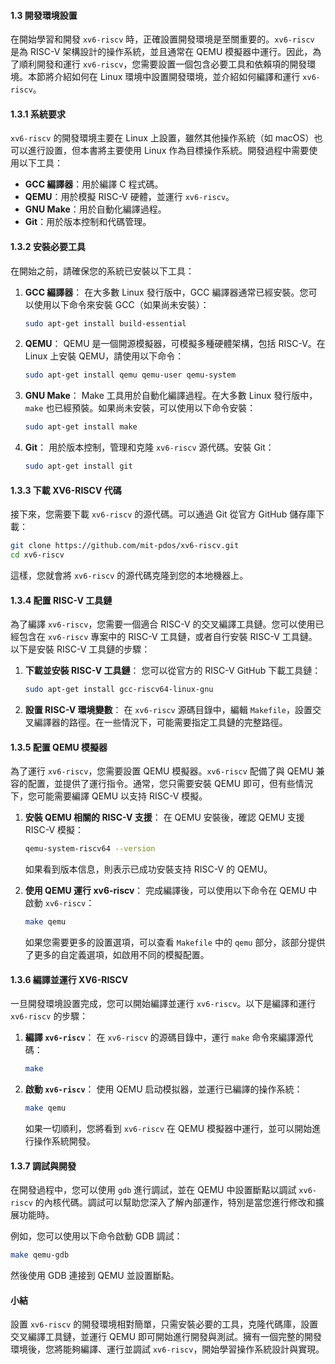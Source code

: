 #### 1.3 開發環境設置

在開始學習和開發 `xv6-riscv` 時，正確設置開發環境是至關重要的。`xv6-riscv` 是為 RISC-V 架構設計的操作系統，並且通常在 QEMU 模擬器中運行。因此，為了順利開發和運行 `xv6-riscv`，您需要設置一個包含必要工具和依賴項的開發環境。本節將介紹如何在 Linux 環境中設置開發環境，並介紹如何編譯和運行 `xv6-riscv`。

#### 1.3.1 系統要求

`xv6-riscv` 的開發環境主要在 Linux 上設置，雖然其他操作系統（如 macOS）也可以進行設置，但本書將主要使用 Linux 作為目標操作系統。開發過程中需要使用以下工具：

- **GCC 編譯器**：用於編譯 C 程式碼。
- **QEMU**：用於模擬 RISC-V 硬體，並運行 `xv6-riscv`。
- **GNU Make**：用於自動化編譯過程。
- **Git**：用於版本控制和代碼管理。

#### 1.3.2 安裝必要工具

在開始之前，請確保您的系統已安裝以下工具：

1. **GCC 編譯器**：
   在大多數 Linux 發行版中，GCC 編譯器通常已經安裝。您可以使用以下命令來安裝 GCC（如果尚未安裝）：
   ```bash
   sudo apt-get install build-essential
   ```

2. **QEMU**：
   QEMU 是一個開源模擬器，可模擬多種硬體架構，包括 RISC-V。在 Linux 上安裝 QEMU，請使用以下命令：
   ```bash
   sudo apt-get install qemu qemu-user qemu-system
   ```

3. **GNU Make**：
   Make 工具用於自動化編譯過程。在大多數 Linux 發行版中，`make` 也已經預裝。如果尚未安裝，可以使用以下命令安裝：
   ```bash
   sudo apt-get install make
   ```

4. **Git**：
   用於版本控制，管理和克隆 `xv6-riscv` 源代碼。安裝 Git：
   ```bash
   sudo apt-get install git
   ```

#### 1.3.3 下載 XV6-RISCV 代碼

接下來，您需要下載 `xv6-riscv` 的源代碼。可以通過 Git 從官方 GitHub 儲存庫下載：

```bash
git clone https://github.com/mit-pdos/xv6-riscv.git
cd xv6-riscv
```

這樣，您就會將 `xv6-riscv` 的源代碼克隆到您的本地機器上。

#### 1.3.4 配置 RISC-V 工具鏈

為了編譯 `xv6-riscv`，您需要一個適合 RISC-V 的交叉編譯工具鏈。您可以使用已經包含在 `xv6-riscv` 專案中的 RISC-V 工具鏈，或者自行安裝 RISC-V 工具鏈。以下是安裝 RISC-V 工具鏈的步驟：

1. **下載並安裝 RISC-V 工具鏈**：
   您可以從官方的 RISC-V GitHub 下載工具鏈：
   ```bash
   sudo apt-get install gcc-riscv64-linux-gnu
   ```

2. **設置 RISC-V 環境變數**：
   在 `xv6-riscv` 源碼目錄中，編輯 `Makefile`，設置交叉編譯器的路徑。在一些情況下，可能需要指定工具鏈的完整路徑。

#### 1.3.5 配置 QEMU 模擬器

為了運行 `xv6-riscv`，您需要設置 QEMU 模擬器。`xv6-riscv` 配備了與 QEMU 兼容的配置，並提供了運行指令。通常，您只需要安裝 QEMU 即可，但有些情況下，您可能需要編譯 QEMU 以支持 RISC-V 模擬。

1. **安裝 QEMU 相關的 RISC-V 支援**：
   在 QEMU 安裝後，確認 QEMU 支援 RISC-V 模擬：
   ```bash
   qemu-system-riscv64 --version
   ```

   如果看到版本信息，則表示已成功安裝支持 RISC-V 的 QEMU。

2. **使用 QEMU 運行 xv6-riscv**：
   完成編譯後，可以使用以下命令在 QEMU 中啟動 `xv6-riscv`：
   ```bash
   make qemu
   ```

   如果您需要更多的設置選項，可以查看 `Makefile` 中的 `qemu` 部分，該部分提供了更多的自定義選項，如啟用不同的模擬配置。

#### 1.3.6 編譯並運行 XV6-RISCV

一旦開發環境設置完成，您可以開始編譯並運行 `xv6-riscv`。以下是編譯和運行 `xv6-riscv` 的步驟：

1. **編譯 `xv6-riscv`**：
   在 `xv6-riscv` 的源碼目錄中，運行 `make` 命令來編譯源代碼：
   ```bash
   make
   ```

2. **啟動 `xv6-riscv`**：
   使用 QEMU 启动模拟器，並運行已編譯的操作系統：
   ```bash
   make qemu
   ```

   如果一切順利，您將看到 `xv6-riscv` 在 QEMU 模擬器中運行，並可以開始進行操作系統開發。

#### 1.3.7 調試與開發

在開發過程中，您可以使用 `gdb` 進行調試，並在 QEMU 中設置斷點以調試 `xv6-riscv` 的內核代碼。調試可以幫助您深入了解內部運作，特別是當您進行修改和擴展功能時。

例如，您可以使用以下命令啟動 GDB 調試：
```bash
make qemu-gdb
```
然後使用 GDB 連接到 QEMU 並設置斷點。

#### 小結

設置 `xv6-riscv` 的開發環境相對簡單，只需安裝必要的工具，克隆代碼庫，設置交叉編譯工具鏈，並運行 QEMU 即可開始進行開發與測試。擁有一個完整的開發環境後，您將能夠編譯、運行並調試 `xv6-riscv`，開始學習操作系統設計與實現。
